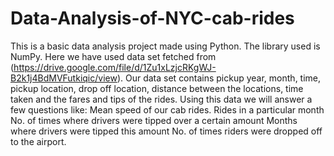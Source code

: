 # Data-Analysis-of-NYC-cab-rides
This is a basic data analysis project made using Python. The library used is NumPy.  Here we have used data set fetched from (https://drive.google.com/file/d/1Zu1xLzjcRKgWJ-B2k1j4BdMVFutkiqic/view).  Our data set contains pickup year, month, time, pickup location, drop off location, distance between the locations, time taken and the fares and tips of the rides.  Using this data we will answer a few questions like:  Mean speed of our cab rides. Rides in a particular month No. of times where drivers were tipped over a certain amount Months where drivers were tipped this amount No. of times riders were dropped off to the airport.
